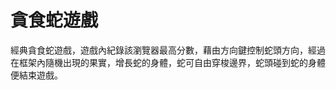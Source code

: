 <h1>貪食蛇遊戲</h1>

<p>經典貪食蛇遊戲，遊戲內紀錄該瀏覽器最高分數，藉由方向鍵控制蛇頭方向，經過在框架內隨機出現的果實，增長蛇的身體，蛇可自由穿梭邊界，蛇頭碰到蛇的身體便結束遊戲。</p>
